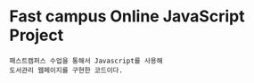 # Fast campus Online JavaScript Project



```
패스트캠퍼스 수업을 통해서 Javascript를 사용해
도서관리 웹페이지를 구현한 코드이다.

```
